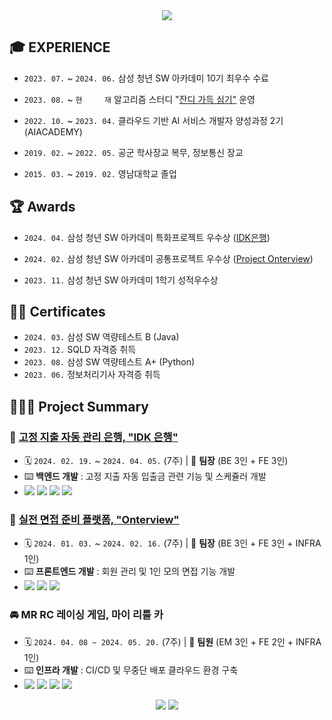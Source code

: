 <div align="center">
    <img src="https://capsule-render.vercel.app/api?type=transparent&text=Hi%20There,%20I%27m%20Yonghoon!&fontColor=34558B&fontSize=50&desc=Quiet%20Code&descAlign=75&descAlignY=85&descSize=25" />
</div>


## 🎓 EXPERIENCE

- `2023. 07.` ~ `2024. 06.`	  삼성 청년 SW 아카데미 10기 최우수 수료

- `2023. 08.` ~ `현     재`	  알고리즘 스터디 "<a href="https://www.acmicpc.net/group/18558">잔디 가득 심기"</a> 운영

- `2022. 10.` ~ `2023. 04.` 	클라우드 기반 AI 서비스 개발자 양성과정 2기 (AIACADEMY)

- `2019. 02.` ~ `2022. 05.` 	공군 학사장교 복무, 정보통신 장교

- `2015. 03.` ~ `2019. 02.` 	영남대학교 졸업



## 🏆 Awards

- `2024. 04.`	삼성 청년 SW 아카데미 특화프로젝트 우수상 ([IDK은행](https://github.com/Johyonghoon/project-IDK))

- `2024. 02.`	삼성 청년 SW 아카데미 공통프로젝트 우수상 (<a href="https://github.com/Johyonghoon/Project-Onterview">Project Onterview</a>)

- `2023. 11.`	삼성 청년 SW 아카데미 1학기 성적우수상




## ✍🏻 Certificates

- `2024. 03.`	삼성 SW 역량테스트 B (Java)
- `2023. 12.`	SQLD 자격증 취득
- `2023. 08.`	삼성 SW 역량테스트 A+ (Python)
- `2023. 06.`	정보처리기사 자격증 취득



## 👨🏻‍💻 Project Summary

### 🥉 [고정 지출 자동 관리 은행, "IDK 은행"](https://github.com/Johyonghoon/project-IDK)

- 🗓️ `2024. 02. 19.` ~ `2024. 04. 05.` (7주)  |  🤼 **팀장** (BE 3인 + FE 3인)
- ⌨️ **백엔드 개발** : 고정 지출 자동 입출금 관련 기능 및 스케쥴러 개발
- <img src="https://img.shields.io/badge/SpringBoot-6DB33F?style=for-the-badge&logo=SpringBoot&logoColor=white"> <img src="https://img.shields.io/badge/SpringJpa-6DB33F?style=for-the-badge&logo=Spring&logoColor=white"> <img src="https://img.shields.io/badge/MySQL-4479A1?style=for-the-badge&logo=MySQL&logoColor=white"> <img src="https://img.shields.io/badge/Docker-2496ED?style=for-the-badge&logo=Docker&logoColor=white">



### 🥈 [실전 면접 준비 플랫폼, "Onterview"](https://github.com/Johyonghoon/Project-Onterview)

- 🗓️ `2024. 01. 03.` ~ `2024. 02. 16.` (7주)  |  🤼 **팀장** (BE 3인 + FE 3인 + INFRA 1인)
- ⌨️ **프론트엔드 개발** : 회원 관리 및 1인 모의 면접 기능 개발
- <img src="https://img.shields.io/badge/Vue.js-4FC08D?style=for-the-badge&logo=Vue.js&logoColor=white"> <img src="https://img.shields.io/badge/Pinia-ffc73b?style=for-the-badge&logo=Vue.js&logoColor=white"> <img src="https://img.shields.io/badge/Vuetify-1867C0?style=for-the-badge&logo=Vuetify&logoColor=white">



### 🚘 MR RC 레이싱 게임, 마이 리틀 카

- 🗓️ `2024. 04. 08 ~ 2024. 05. 20.` (7주)  |  🤼 **팀원** (EM 3인 + FE 2인 + INFRA 1인)
- ⌨️ **인프라 개발** : CI/CD 및 무중단 배포 클라우드 환경 구축
- <img src="https://img.shields.io/badge/Docker-2496ED?style=for-the-badge&logo=Docker&logoColor=white"> <img src="https://img.shields.io/badge/Jenkins-D24939?style=for-the-badge&logo=Jenkins&logoColor=white"> <img src="https://img.shields.io/badge/Nginx-009639?style=for-the-badge&logo=Nginx&logoColor=white"> <img src="https://img.shields.io/badge/MySQL-4479A1?style=for-the-badge&logo=MySQL&logoColor=white">



<div align="center">
    <figure class="half">
        <img src='https://github-readme-stats.vercel.app/api/top-langs/?username=Johyonghoon&layout=compact&theme=dark'>
        <a href='https://solved.ac/johbrain'><img src='http://mazassumnida.wtf/api/v2/generate_badge?boj=johbrain'></a>
    </figure>
</div>
